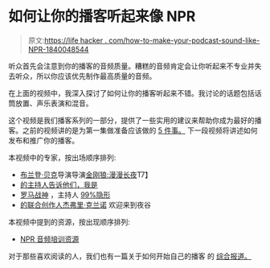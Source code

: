 # 如何让你的播客听起来像 NPR

> 原文:[https://life hacker . com/how-to-make-your-podcast-sound-like-NPR-1840048544](https://lifehacker.com/how-to-make-your-podcast-sound-like-npr-1840048544)

听众首先会注意到你的播客的音频质量。糟糕的音频肯定会让你听起来不专业并失去听众，所以你应该优先制作最高质量的音频。

在上面的视频中，我深入探讨了如何让你的播客听起来不错。我讨论的话题包括话筒放置、声乐表演和混音。

这个视频是我们播客系列的一部分，提供了一些实用的建议来帮助你成为最好的播客。之前的视频讲的是为第一集做准备应该做的 [5 件事。](https://lifehacker.com/how-to-start-a-podcast-preparing-for-your-first-episod-1839897558) 下一段视频将讲述如何发布和推广你的播客。

本视频中的专家，按出场顺序排列:

*   [布兰登·贝克](https://twitter.com/BrendanPBaker)导演导演[金刚狼:漫漫长夜](https://www.wolverinepodcast.com/)T7】
*   [的主持人告诉他们，我是](https://tell-them-i-am.scpr.org/)
*   [罗马战神](https://twitter.com/romanmars) ，主持人 [99%隐形](https://99percentinvisible.org/)
*   [](https://twitter.com/happierman)[的联合创作人杰弗里·克兰诺](http://www.welcometonightvale.com/) 欢迎来到夜谷

本视频中提到的资源，按出现顺序排列:

*   [NPR 音频培训资源](https://training.npr.org/topics/)

对于那些喜欢阅读的人，我们也有一篇关于如何开始自己的播客 的 [综合报道。](https://lifehacker.com/how-to-start-your-own-podcast-1709798447)